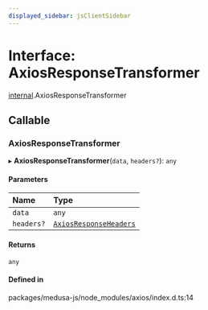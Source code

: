 ```yaml
---
displayed_sidebar: jsClientSidebar
---
```


# Interface: AxiosResponseTransformer

[internal](../modules/internal.md).AxiosResponseTransformer

## Callable

### AxiosResponseTransformer

▸ **AxiosResponseTransformer**(`data`, `headers?`): `any`

#### Parameters

| Name | Type |
| :------ | :------ |
| `data` | `any` |
| `headers?` | [`AxiosResponseHeaders`](../modules/internal.md#axiosresponseheaders) |

#### Returns

`any`

#### Defined in

packages/medusa-js/node_modules/axios/index.d.ts:14
